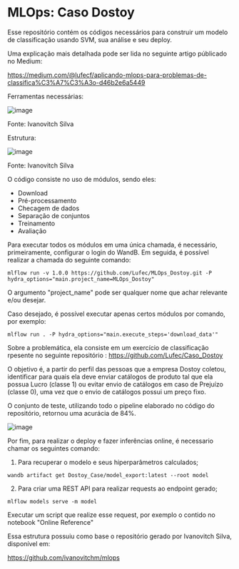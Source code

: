 # MLOps: Caso Dostoy

Esse repositório contém os códigos necessários para construir um modelo de classificação usando SVM, sua análise e seu deploy.

Uma explicação mais detalhada pode ser lida no seguinte artigo públicado no Medium:

https://medium.com/@lufecf/aplicando-mlops-para-problemas-de-classifica%C3%A7%C3%A3o-d46b2e6a5449

Ferramentas necessárias:

![image](https://user-images.githubusercontent.com/30414428/154772095-11469e69-c83c-4061-ba47-7cd2dec1c84e.png)

Fonte: Ivanovitch Silva


Estrutura:

![image](https://user-images.githubusercontent.com/30414428/154772118-af191353-a76c-4188-af2a-26c10982b490.png)

Fonte: Ivanovitch Silva

O código consiste no uso de módulos, sendo eles:

* Download
* Pré-processamento
* Checagem de dados
* Separação de conjuntos
* Treinamento
* Avaliação

Para executar todos os módulos em uma única chamada, é necessário, primeiramente, configurar o login do WandB. Em seguida, é possível realizar a chamada do seguinte comando:

```
mlflow run -v 1.0.0 https://github.com/Lufec/MLOps_Dostoy.git -P hydra_options="main.project_name=MLOps_Dostoy"
```
O argumento "project_name" pode ser qualquer nome que achar relevante e/ou desejar.

Caso desejado, é possível executar apenas certos módulos por comando, por exemplo:

```
mlflow run . -P hydra_options="main.execute_steps='download_data'"
```

Sobre a problemática, ela consiste em um exercício de classificação rpesente no seguinte repositório : https://github.com/Lufec/Caso_Dostoy

O objetivo é, a partir do perfil das pessoas que a empresa Dostoy coletou, identificar para quais ela deve enviar catálogos de produto tal que ela possua Lucro (classe 1) ou evitar envio de catálogos em caso de Prejuízo (classe 0), uma vez que o envio de catálogos possui um preço fixo.

O conjunto de teste, utilizando todo o pipeline elaborado no código do repositório, retornou uma acurácia de 84%.

![image](https://user-images.githubusercontent.com/30414428/154773001-f5dc6132-6b85-4166-8532-c7f4be8cf549.png)


Por fim, para realizar o deploy e fazer inferências online, é necessario chamar os seguintes comando:

1) Para recuperar o modelo e seus hiperparâmetros calculados;

```
wandb artifact get Dostoy_Case/model_export:latest --root model
```

2) Para criar uma REST API para realizar requests ao endpoint gerado;

```
mlflow models serve -m model
```

Executar um script que realize esse request, por exemplo o contido no notebook "Online Reference"


Essa estrutura possuiu como base o repositório gerado por Ivanovitch Silva, disponível em:

https://github.com/ivanovitchm/mlops
